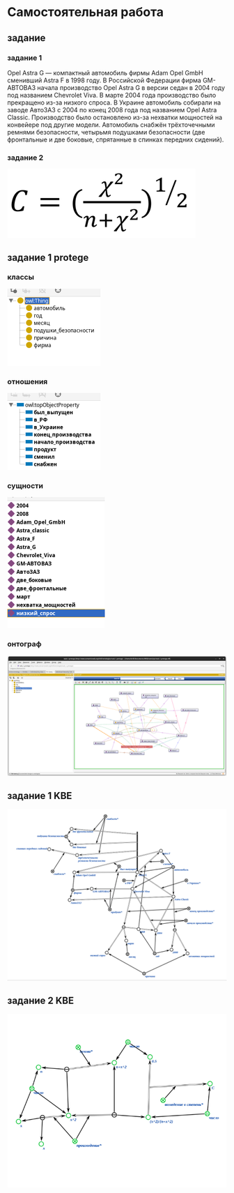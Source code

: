 # Самостоятельная работа

## задание

### задание 1

Opel Astra G — компактный автомобиль фирмы Adam Opel GmbH сменивший Astra F в 1998 году. В Российской Федерации фирма GM-АВТОВАЗ начала производство Opel Astra G в версии седан в 2004 году под названием Chevrolet Viva. В марте 2004 года производство было прекращено из-за низкого спроса. В Украине автомобиль собирали на заводе АвтоЗАЗ с 2004 по конец 2008 года под названием Opel Astra Classic. Производство было остановлено из-за нехватки мощностей на конвейере под другие модели. Автомобиль снабжён трёхточечными ремнями безопасности, четырьмя подушками безопасности (две фронтальные и две боковые, спрятанные в спинках передних сидений).

### задание 2

<img src="imgs/Screenshot_7.png">


## задание 1 protege

### классы
<img src="imgs/Screenshot_4.png">

### отношения
<img src="imgs/Screenshot_5.png">

### сущности
<img src="imgs/Screenshot_6.png">

### онтограф
<img src="imgs/Screenshot_1.png">


## задание 1 KBE
<img src="imgs/Screenshot_2.png">

## задание 2 KBE
<img src="imgs/Screenshot_3.png">
